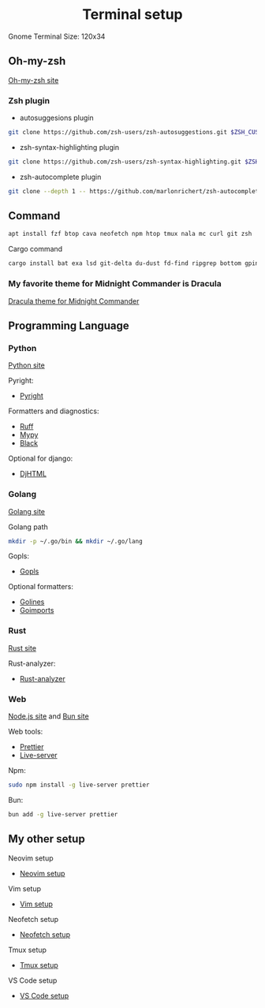 <h1 align="center">Terminal setup</h1>

Gnome Terminal Size: 120x34

## Oh-my-zsh

[Oh-my-zsh site](https://ohmyz.sh/)

### Zsh plugin

- autosuggesions plugin

```bash
git clone https://github.com/zsh-users/zsh-autosuggestions.git $ZSH_CUSTOM/plugins/zsh-autosuggestions
```

- zsh-syntax-highlighting plugin

```bash
git clone https://github.com/zsh-users/zsh-syntax-highlighting.git $ZSH_CUSTOM/plugins/zsh-syntax-highlighting
```

- zsh-autocomplete plugin

```bash
git clone --depth 1 -- https://github.com/marlonrichert/zsh-autocomplete.git $ZSH_CUSTOM/plugins/zsh-autocomplete
```

## Command

```bash
apt install fzf btop cava neofetch npm htop tmux nala mc curl git zsh
```

Cargo command

```bash
cargo install bat exa lsd git-delta du-dust fd-find ripgrep bottom gping zoxide
```

### My favorite theme for Midnight Commander is Dracula
[Dracula theme for Midnight Commander](https://draculatheme.com/midnight-commander)

## Programming Language

### Python
[Python site](https://www.python.org/)

Pyright:
- [Pyright](https://microsoft.github.io/pyright/#/)

Formatters and diagnostics:
- [Ruff](https://github.com/astral-sh/ruff)
- [Mypy](https://github.com/python/mypy)
- [Black](https://github.com/psf/black)

Optional for django:
- [DjHTML](https://github.com/rtts/djhtml)

### Golang
[Golang site](https://go.dev/)

Golang path

```bash
mkdir -p ~/.go/bin && mkdir ~/.go/lang
```

Gopls:
- [Gopls](https://pkg.go.dev/golang.org/x/tools/gopls)

Optional formatters:
- [Golines](https://pkg.go.dev/github.com/wrype/golines)
- [Goimports](https://pkg.go.dev/golang.org/x/tools/cmd/goimports)

### Rust
[Rust site](https://www.rust-lang.org/)

Rust-analyzer:
- [Rust-analyzer](https://rust-analyzer.github.io/)

### Web
[Node.js site](https://nodejs.org/en) and [Bun site](https://bun.sh/)

Web tools:
- [Prettier](https://prettier.io/)
- [Live-server](https://www.npmjs.com/package/live-server)

Npm:

```bash
sudo npm install -g live-server prettier
```

Bun:

```bash
bun add -g live-server prettier
```

## My other setup
Neovim setup
- [Neovim setup](https://github.com/Khalchenkov/neovim-config)

Vim setup
- [Vim setup](https://github.com/Khalchenkov/vim-config)

Neofetch setup
- [Neofetch setup](https://github.com/Khalchenkov/neofetch-config)

Tmux setup
- [Tmux setup](https://github.com/Khalchenkov/tmux-config)

VS Code setup
- [VS Code setup](https://github.com/Khalchenkov/vscode-setup/tree/main)
